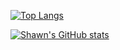 [![Top Langs](https://github-readme-stats.vercel.app/api/top-langs/?username=shawntoffel&hide=objective-c&langs_count=100&layout=compact&hide_title=true)](https://github.com/anuraghazra/github-readme-stats)

[![Shawn's GitHub stats](https://github-readme-stats.vercel.app/api?username=shawntoffel&count_private=true&hide_rank=true&hide_title=true&show_icons=true)](https://github.com/anuraghazra/github-readme-stats)
